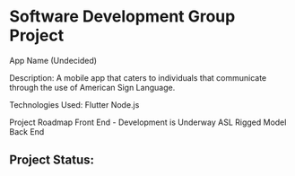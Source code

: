 # Software Development Group Project

App Name (Undecided)

Description:
A mobile app that caters to individuals that communicate through the use of American Sign Language.

Technologies Used:
Flutter
Node.js

Project Roadmap
Front End - Development is Underway
ASL Rigged Model
Back End


Project Status:
-

